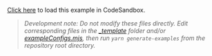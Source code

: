 [Click here](https://codesandbox.io/s/github/react-querybuilder/react-querybuilder/tree/main/examples/bootstrap) to load this example in CodeSandbox.

> _Development note: Do not modify these files directly. Edit corresponding files in the [\_template](../_template) folder and/or [exampleConfigs.mjs](../exampleConfigs.mjs), then run `yarn generate-examples` from the repository root directory._
